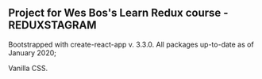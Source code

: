 ## Project for Wes Bos's Learn Redux course - REDUXSTAGRAM

Bootstrapped with create-react-app v. 3.3.0.
All packages up-to-date as of January 2020;

Vanilla CSS.
